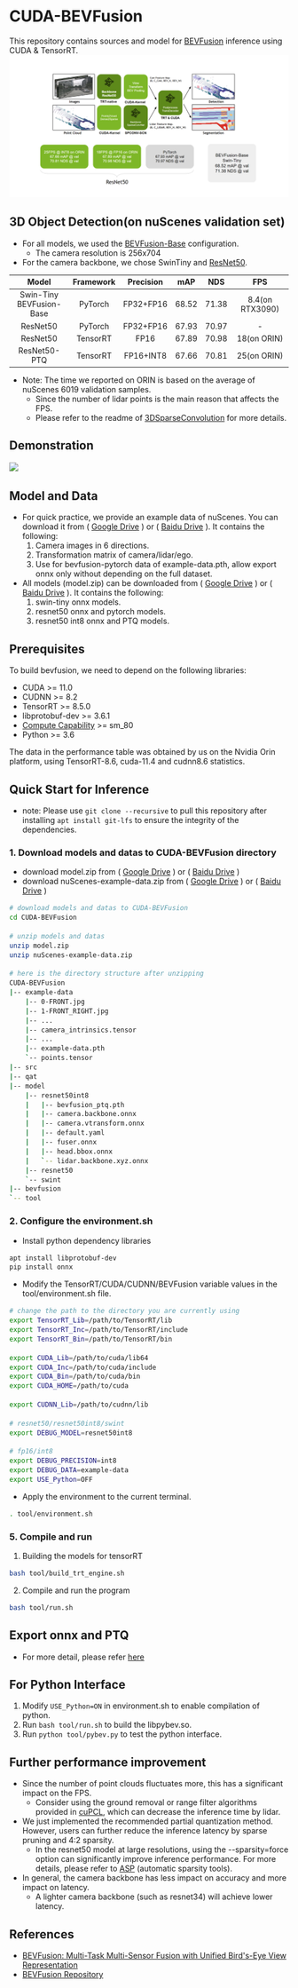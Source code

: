# CUDA-BEVFusion

This repository contains sources and model for [BEVFusion](https://github.com/mit-han-lab/bevfusion) inference using CUDA & TensorRT.
![title](/assets/bevfusion.png)


## 3D Object Detection(on nuScenes validation set)
- For all models, we used the [BEVFusion-Base](https://github.com/mit-han-lab/bevfusion/blob/main/configs/nuscenes/det/transfusion/secfpn/camera+lidar/swint_v0p075/convfuser.yaml) configuration.
  - The camera resolution is 256x704
- For the camera backbone, we chose SwinTiny and [ResNet50](configs/nuscenes/det/transfusion/secfpn/camera+lidar/resnet50/default.yaml).

|         **Model**        | **Framework** | **Precision** | **mAP** | **NDS** | **FPS** |
|:------------------------:|:-------------:|:-------------:|:-------:|:-------:|:----------------:|
| Swin-Tiny <br/> BEVFusion-Base |    PyTorch    |   FP32+FP16   |  68.52  |  71.38  |         8.4(on RTX3090)        |
|         ResNet50         |    PyTorch    |   FP32+FP16   |  67.93  |  70.97  |         -        |
|         ResNet50         |    TensorRT   |      FP16     |  67.89  |  70.98  |        18(on ORIN)        |
|         ResNet50-PTQ         |    TensorRT   |      FP16+INT8     |  67.66  |  70.81  |        25(on ORIN)        |
- Note: The time we reported on ORIN is based on the average of nuScenes 6019 validation samples.
  - Since the number of lidar points is the main reason that affects the FPS. 
  - Please refer to the readme of [3DSparseConvolution](/libraries/3DSparseConvolution/README.md) for more details.

## Demonstration
![](../assets/cuda-bevfusion.gif)

## Model and Data
- For quick practice, we provide an example data of nuScenes. You can download it from ( [Google Drive](https://drive.google.com/file/d/1RO493RSWyXbyS12yWk5ZzrixAeZQSnL8/view?usp=sharing) ) or ( [Baidu Drive](https://pan.baidu.com/s/1ED6eospSIF8oIQ2unU9WIQ?pwd=mtvt) ). It contains the following:
  1. Camera images in 6 directions.
  2. Transformation matrix of camera/lidar/ego.
  3. Use for bevfusion-pytorch data of example-data.pth, allow export onnx only without depending on the full dataset.
- All models (model.zip) can be downloaded from ( [Google Drive](https://drive.google.com/file/d/1bPt3D07yyVuSuzRAHySZVR2N15RqGHHN/view?usp=sharing) ) or ( [Baidu Drive](https://pan.baidu.com/s/1_6IJTzKlJ8H62W5cUPiSbA?pwd=g6b4) ). It contains the following:
  1. swin-tiny onnx models.
  2. resnet50 onnx and pytorch models.
  3. resnet50 int8 onnx and PTQ models.

## Prerequisites
To build bevfusion, we need to depend on the following libraries:
- CUDA >= 11.0
- CUDNN >= 8.2
- TensorRT >= 8.5.0
- libprotobuf-dev >= 3.6.1
- [Compute Capability](https://developer.nvidia.com/cuda-gpus#compute) >= sm_80
- Python >= 3.6

The data in the performance table was obtained by us on the Nvidia Orin platform, using TensorRT-8.6, cuda-11.4 and cudnn8.6 statistics.

## Quick Start for Inference
- note: Please use `git clone --recursive` to pull this repository after installing `apt install git-lfs` to ensure the integrity of the dependencies.

### 1. Download models and datas to CUDA-BEVFusion directory
- download model.zip from ( [Google Drive](https://drive.google.com/file/d/1bPt3D07yyVuSuzRAHySZVR2N15RqGHHN/view?usp=sharing) ) or ( [Baidu Drive](https://pan.baidu.com/s/1_6IJTzKlJ8H62W5cUPiSbA?pwd=g6b4) )
- download nuScenes-example-data.zip from 
( [Google Drive](https://drive.google.com/file/d/1RO493RSWyXbyS12yWk5ZzrixAeZQSnL8/view?usp=sharing) ) or ( [Baidu Drive](https://pan.baidu.com/s/1ED6eospSIF8oIQ2unU9WIQ?pwd=mtvt) )
```bash
# download models and datas to CUDA-BEVFusion
cd CUDA-BEVFusion

# unzip models and datas
unzip model.zip
unzip nuScenes-example-data.zip

# here is the directory structure after unzipping
CUDA-BEVFusion
|-- example-data
    |-- 0-FRONT.jpg
    |-- 1-FRONT_RIGHT.jpg
    |-- ...
    |-- camera_intrinsics.tensor
    |-- ...
    |-- example-data.pth
    `-- points.tensor
|-- src
|-- qat
|-- model
    |-- resnet50int8
    |   |-- bevfusion_ptq.pth
    |   |-- camera.backbone.onnx
    |   |-- camera.vtransform.onnx
    |   |-- default.yaml
    |   |-- fuser.onnx
    |   |-- head.bbox.onnx
    |   `-- lidar.backbone.xyz.onnx
    |-- resnet50
    `-- swint
|-- bevfusion
`-- tool
```
### 2. Configure the environment.sh
- Install python dependency libraries
```bash
apt install libprotobuf-dev
pip install onnx
```

- Modify the TensorRT/CUDA/CUDNN/BEVFusion variable values in the tool/environment.sh file.
```bash
# change the path to the directory you are currently using
export TensorRT_Lib=/path/to/TensorRT/lib
export TensorRT_Inc=/path/to/TensorRT/include
export TensorRT_Bin=/path/to/TensorRT/bin

export CUDA_Lib=/path/to/cuda/lib64
export CUDA_Inc=/path/to/cuda/include
export CUDA_Bin=/path/to/cuda/bin
export CUDA_HOME=/path/to/cuda

export CUDNN_Lib=/path/to/cudnn/lib

# resnet50/resnet50int8/swint
export DEBUG_MODEL=resnet50int8

# fp16/int8
export DEBUG_PRECISION=int8
export DEBUG_DATA=example-data
export USE_Python=OFF
```

- Apply the environment to the current terminal.
```bash
. tool/environment.sh
```

### 5. Compile and run

1. Building the models for tensorRT
```bash
bash tool/build_trt_engine.sh
```

2. Compile and run the program
```bash
bash tool/run.sh
```

## Export onnx and PTQ
- For more detail, please refer [here](qat/README.md)

## For Python Interface
1. Modify `USE_Python=ON` in environment.sh to enable compilation of python.
2. Run `bash tool/run.sh` to build the libpybev.so.
3. Run `python tool/pybev.py` to test the python interface.

## Further performance improvement
- Since the number of point clouds fluctuates more, this has a significant impact on the FPS.
  - Consider using the ground removal or range filter algorithms provided in [cuPCL](https://github.com/NVIDIA-AI-IOT/cuPCL), which can decrease the inference time by lidar.
- We just implemented the recommended partial quantization method. However, users can further reduce the inference latency by sparse pruning and 4:2 sparsity.
  - In the resnet50 model at large resolutions, using the --sparsity=force option can significantly improve inference performance. For more details, please refer to [ASP](https://github.com/NVIDIA/apex/tree/master/apex/contrib/sparsity) (automatic sparsity tools).
- In general, the camera backbone has less impact on accuracy and more impact on latency.
  - A lighter camera backbone (such as resnet34) will achieve lower latency.

## References
- [BEVFusion: Multi-Task Multi-Sensor Fusion with Unified Bird's-Eye View Representation](https://arxiv.org/abs/2205.13542)
- [BEVFusion Repository](https://github.com/mit-han-lab/bevfusion)
